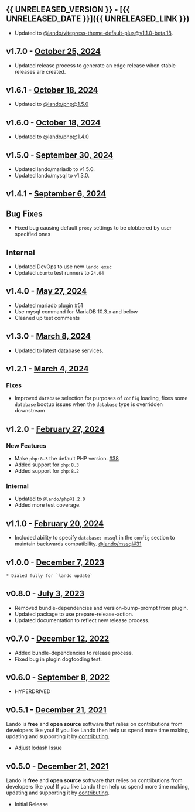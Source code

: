 ## {{ UNRELEASED_VERSION }} - [{{ UNRELEASED_DATE }}]({{ UNRELEASED_LINK }})

* Updated to [@lando/vitepress-theme-default-plus@v1.1.0-beta.18](https://github.com/lando/vitepress-theme-default-plus/releases/tag/v1.1.0-beta.18).

## v1.7.0 - [October 25, 2024](https://github.com/lando/lemp/releases/tag/v1.7.0)

* Updated release process to generate an edge release when stable releases are created.

## v1.6.1 - [October 18, 2024](https://github.com/lando/lemp/releases/tag/v1.6.1)

* Updated to [@lando/php@1.5.0](https://github.com/lando/php/releases/tag/v1.5.0)

## v1.6.0 - [October 18, 2024](https://github.com/lando/lemp/releases/tag/v1.6.0)

* Updated to [@lando/php@1.4.0](https://github.com/lando/php/releases/tag/v1.4.0)

## v1.5.0 - [September 30, 2024](https://github.com/lando/lemp/releases/tag/v1.5.0)

* Updated lando/mariadb to v1.5.0.
* Updated lando/mysql to v1.3.0.

## v1.4.1 - [September 6, 2024](https://github.com/lando/lemp/releases/tag/v1.4.1)

## Bug Fixes

* Fixed bug causing default `proxy` settings to be clobbered by user specified ones

## Internal

* Updated DevOps to use new `lando exec`
* Updated `ubuntu` test runners to `24.04`

## v1.4.0 - [May 27, 2024](https://github.com/lando/lemp/releases/tag/v1.4.0)

* Updated mariadb plugin [#51](https://github.com/lando/mariadb/issues/51)
* Use mysql command for MariaDB 10.3.x and below
* Cleaned up test comments

## v1.3.0 - [March 8, 2024](https://github.com/lando/lemp/releases/tag/v1.3.0)

* Updated to latest database services.

## v1.2.1 - [March 4, 2024](https://github.com/lando/lemp/releases/tag/v1.2.1)

### Fixes

* Improved `database` selection for purposes of `config` loading, fixes some `database` bootup issues when the `database` type is overridden downstream

## v1.2.0 - [February 27, 2024](https://github.com/lando/lemp/releases/tag/v1.2.0)

### New Features

* Make `php:8.3` the default PHP version. [#38](https://github.com/lando/lemp/issues/38)
* Added support for `php:8.3`
* Added support for `php:8.2`

### Internal

* Updated to `@lando/php@1.2.0`
* Added more test coverage.

## v1.1.0 - [February 20, 2024](https://github.com/lando/lemp/releases/tag/v1.1.0)

* Included ability to specify `database: mssql` in the `config` section to maintain backwards compatibility. [@lando/mssql#31](https://github.com/lando/mssql/issues/31)

## v1.0.0 - [December 7, 2023](https://github.com/lando/lemp/releases/tag/v1.0.0)
    * Dialed fully for `lando update`

## v0.8.0 - [July 3, 2023](https://github.com/lando/lemp/releases/tag/v0.8.0)
  * Removed bundle-dependencies and version-bump-prompt from plugin.
  * Updated package to use prepare-release-action.
  * Updated documentation to reflect new release process.

## v0.7.0 - [December 12, 2022](https://github.com/lando/lemp/releases/tag/v0.7.0)
  * Added bundle-dependencies to release process.
  * Fixed bug in plugin dogfooding test.

## v0.6.0 - [September 8, 2022](https://github.com/lando/lemp/releases/tag/v0.6.0)

* HYPERDRIVED

## v0.5.1 - [December 21, 2021](https://github.com/lando/lemp/releases/tag/v0.5.1)

Lando is **free** and **open source** software that relies on contributions from developers like you! If you like Lando then help us spend more time making, updating and supporting it by [contributing](https://github.com/sponsors/lando).

* Adjust lodash Issue

## v0.5.0 - [December 21, 2021](https://github.com/lando/lemp/releases/tag/v0.5.0)

Lando is **free** and **open source** software that relies on contributions from developers like you! If you like Lando then help us spend more time making, updating and supporting it by [contributing](https://github.com/sponsors/lando).

* Initial Release
